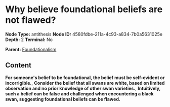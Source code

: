 # Why believe foundational beliefs are not flawed?

**Node Type:** antithesis
**Node ID:** 4580fdbe-211a-4c93-a834-7b0a5631025e
**Depth:** 2
**Terminal:** No

**Parent:** [Foundationalism](foundationalism.md)

## Content

**For someone's belief to be foundational, the belief must be self-evident or incorrigible.**, **Consider the belief that all swans are white, based on limited observation and no prior knowledge of other swan varieties.**, **Intuitively, such a belief can be false and challenged when encountering a black swan, suggesting foundational beliefs can be flawed.**
